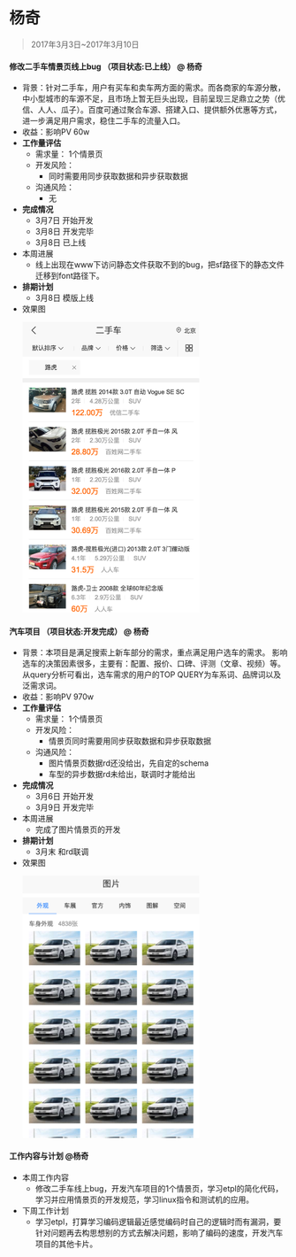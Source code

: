 # 杨奇

> 2017年3月3日~2017年3月10日


#### 修改二手车情景页线上bug （项目状态:已上线） @ 杨奇 
- 背景：针对二手车，用户有买车和卖车两方面的需求。而各商家的车源分散，中小型城市的车源不足，且市场上暂无巨头出现，目前呈现三足鼎立之势（优信、人人、瓜子）。百度可通过聚合车源、搭建入口、提供额外优惠等方式，进一步满足用户需求，稳住二手车的流量入口。
- 收益：影响PV 60w 
- **工作量评估** 
  - 需求量：
  1个情景页
  - 开发风险：
     - 同时需要用同步获取数据和异步获取数据
  - 沟通风险：
     - 无
- **完成情况** 
	 - 3月7日 开始开发
     - 3月8日 开发完毕
     - 3月8日 已上线
- 本周进展 
	 - 线上出现在www下访问静态文件获取不到的bug，把sf路径下的静态文件迁移到font路径下。
- **排期计划**
	 - 3月8日 模版上线 
- 效果图
    <p><img src="../2017-03-03/img/yangqi/0303car.png" width="320"></p>
    
#### 汽车项目 （项目状态:开发完成） @ 杨奇 
- 背景：本项目是满足搜索上新车部分的需求，重点满足用户选车的需求。 影响选车的决策因素很多，主要有：配置、报价、口碑、评测（文章、视频）等。从query分析可看出，选车需求的用户的TOP QUERY为车系词、品牌词以及泛需求词。
- 收益：影响PV 970w 
- **工作量评估** 
  - 需求量：
  1个情景页
  - 开发风险：
     - 情景页同时需要用同步获取数据和异步获取数据
  - 沟通风险：
     - 图片情景页数据rd还没给出，先自定的schema
     - 车型的异步数据rd未给出，联调时才能给出
- **完成情况** 
	 - 3月6日 开始开发
     - 3月9日 开发完毕
- 本周进展 
	 - 完成了图片情景页的开发
- **排期计划**
	 - 3月末  和rd联调
- 效果图
    <p><img src="../2017-03-10/img/print.png" width="320"></p>
	
    

#### 工作内容与计划 @杨奇
- 本周工作内容
	- 修改二手车线上bug，开发汽车项目的1个情景页，学习etpl的简化代码，学习并应用情景页的开发规范，学习linux指令和测试机的应用。
- 下周工作计划
	- 学习etpl，打算学习编码逻辑最近感觉编码时自己的逻辑时而有漏洞，要针对问题再去构思想别的方式去解决问题，影响了编码的速度，开发汽车项目的其他卡片。


